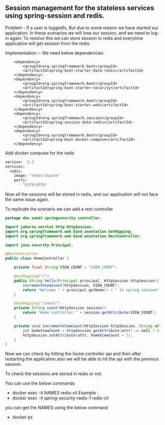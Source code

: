 ## Session management for the stateless services using spring-session and redis.

Problem - If a user is loggedIn, But due to some reason we have started our application. 
          In these scenarios we will lose our session, and we need to log-in again. 
          To resolve this we can store session in redis and everytime application will get session from the redis.

Implementation :-
We need below dependencies
```
    <dependency>
        <groupId>org.springframework.boot</groupId>
        <artifactId>spring-boot-starter-data-redis</artifactId>
    </dependency>
    <dependency>
        <groupId>org.springframework.boot</groupId>
        <artifactId>spring-boot-starter-security</artifactId>
    </dependency>
    <dependency>
        <groupId>org.springframework.boot</groupId>
        <artifactId>spring-boot-starter-web</artifactId>
    </dependency>
    <dependency>
        <groupId>org.springframework.session</groupId>
        <artifactId>spring-session-data-redis</artifactId>
    </dependency>
    <dependency>
        <groupId>org.springframework.boot</groupId>
        <artifactId>spring-boot-docker-compose</artifactId>
    </dependency>
```

Add docker compose for the redis
```dockerfile
version: '3.1'
services:
  redis:
    image: "redis:alpine"
    ports:
      - "6379:6379"
```
Now all the sessions will be stored in redis, and our application will not face the same issue again. 

To replicate the scenario we can add a rest controller

```java
package dev.sumit.springsecurity.controller;

import jakarta.servlet.http.HttpSession;
import org.springframework.web.bind.annotation.GetMapping;
import org.springframework.web.bind.annotation.RestController;

import java.security.Principal;

@RestController
public class HomeController {

    private final String VIEW_COUNT = "VIEW_COUNT";

    @GetMapping("/")
    public String hello(Principal principal, HttpSession httpSession){
        incrementViewCount(httpSession, VIEW_COUNT);
        return "Welcome " + principal.getName() + " to spring session";
    }

    @GetMapping("/count")
    private String count(HttpSession session){
        return "Home controller " + session.getAttribute(VIEW_COUNT);
    }

    private void incrementViewCount(HttpSession httpSession, String attr){
        int homeViewCount = httpSession.getAttribute(attr) == null ? 0 : (int)httpSession.getAttribute(attr);
        httpSession.setAttribute(attr, homeViewCount + 1);
    }
}

```

Now we can check by hitting the home controller api and then after restarting the application also we will be able to hit the api with the previous session.

To check the sessions are stored in redis or not.

You can use the below commands
- docker exec -it NAMES redis-cli
Example :
- docker exec -it spring-security-redis-1 redis-cli

you can get the NAMES using the below command 
- docker ps